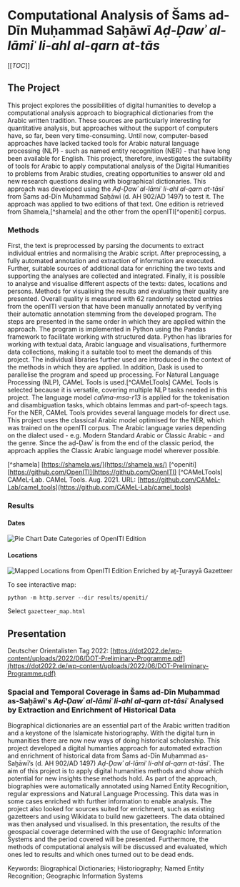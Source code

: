 # Computational Analysis of Šams ad-Dīn Muḥammad Saḫāwī *Aḍ-Ḍawʾ al-lāmiʿ li-ahl al-qarn at-tās*

[[_TOC_]]

## The Project

This project explores the possibilities of digital humanities to develop a computational analysis approach to biographical dictionaries from the Arabic written tradition.
These sources are particularly interesting for quantitative analysis, but approaches without the support of computers have, so far, been very time-consuming.
Until now, computer-based approaches have lacked tacked tools for Arabic natural language processing (NLP) - such as named entity recognition (NER) - that have long been available for English.
This project, therefore, investigates the suitability of tools for Arabic to apply computational analysis of the Digital Humanities to problems from Arabic studies, creating opportunities to answer old and new research questions dealing with biographical dictionaries.
This approach was developed using the *Aḍ-Ḍawʾ al-lāmiʿ li-ahl al-qarn at-tāsiʿ* from Šams ad-Dīn Muḥammad Saḫāwī (d. AH 902/AD 1497) to test it.
The approach was applied to two editions of that text.
One edition is retrieved from Shamela,[^shamela] and the other from the openITI[^openiti] corpus.

### Methods

First, the text is preprocessed by parsing the documents to extract individual entries and normalising the Arabic script.
After preprocessing, a fully automated annotation and extraction of information are executed.
Further, suitable sources of additional data for enriching the two texts and supporting the analyses are collected and integrated.
Finally, it is possible to analyse and visualise different aspects of the texts: dates, locations and persons.
Methods for visualising the results and evaluating their quality are presented.
Overall quality is measured with 62 randomly selected entries from the openITI version that have been manually annotated by verifying their automatic annotation stemming from the developed program.
The steps are presented in the same order in which they are applied within the approach.
The program is implemented in Python using the Pandas framework to facilitate working with structured data.
Python has libraries for working with textual data, Arabic language and visualisations, furthermore data collections, making it a suitable tool to meet the demands of this project.
The individual libraries further used are introduced in the context of the methods in which they are applied.
In addition, Dask is used to parallelise the program and speed up processing.
For Natural Language Processing (NLP), CAMeL Tools is used.[^CAMeLTools]
CAMeL Tools is selected because it is versatile, covering multiple NLP tasks needed in this project.
The language model *calima-msa-r13* is applied for the tokenisation and disambiguation tasks, which obtains lemmas and part-of-speech tags.
For the NER, CAMeL Tools provides several language models for direct use.
This project uses the classical Arabic model optimised for the NER, which was trained on the openITI corpus.
The Arabic language varies depending on the dialect used - e.g. Modern Standard Arabic or Classic Arabic - and the genre.
Since the aḍ-Ḍawʾ is from the end of the classic period, the approach applies the Classic Arabic language model wherever possible.

[^shamela] [https://shamela.ws/](https://shamela.ws/)
[^openiti] [https://github.com/OpenITI](https://github.com/OpenITI)
[^CAMeLTools] CAMeL-Lab. CAMeL Tools. Aug. 2021. URL: [https://github.com/CAMeL-Lab/camel_tools](https://github.com/CAMeL-Lab/camel_tools)

### Results

#### Dates

![Pie Chart Date Categories of OpenITI Edition](https://github.com/[lmischer]/[ma_project]/blob/[main]/results/openiti/date_category_stat.png?raw=true)

#### Locations

![Mapped Locations from OpenITI Edition Enriched by aṯ-Ṯurayyā Gazetteer](https://github.com/[lmischer]/[ma_project]/blob/[main]/results/openiti/Screenshot_Thurayya_Map.png?raw=true)

To see interactive map:
```shell
python -m http.server --dir results/openiti/
```
Select `gazetteer_map.html`


## Presentation

Deutscher Orientalisten Tag 2022: [https://dot2022.de/wp-content/uploads/2022/06/DOT-Preliminary-Programme.pdf](https://dot2022.de/wp-content/uploads/2022/06/DOT-Preliminary-Programme.pdf)

### Spacial and Temporal Coverage in Šams ad-Dīn Muḥammad as-Saḫāwī's *Aḍ-Ḍawʾ al-lāmiʿ li-ahl al-qarn at-tāsiʿ* Analysed by Extraction and Enrichment of Historical Data

Biographical dictionaries are an essential part of the Arabic written tradition and a keystone of the Islamicate historiography.
With the digital turn in humanities there are now new ways of doing historical scholarship.
This project developed a digital humanties approach for automated extraction and enrichment of historical data from Šams ad-Dīn Muḥammad as-Saḫāwī’s (d. AH 902/AD 1497) *Aḍ-Ḍawʾ al-lāmiʿ li-ahl al-qarn at-tāsiʿ*.
The aim of this project is to apply digital humanities methods and show which potential for new insights these methods hold.
As part of the approach, biographies were automatically annotated using Named Entity Recognition, regular expressions and Natural Language Processing.
This data was in some cases enriched with further information to enable analysis.
The project also looked for sources suited for enrichment, such as existing gazetteers and using Wikidata to build new gazetteers.
The data obtained was then analysed und visualised.
In this presentation, the results of the geospacial coverage determined with the use of  Geographic Information Systems and the period covered will be presented.
Furthermore, the methods of computational analysis will be discussed and evaluated, which ones led to results and which ones turned out to be dead ends.

Keywords: Biographical Dictionaries; Historiography; Named Entity Recognition; Geographic Information Systems

